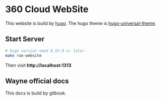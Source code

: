 # 360 Cloud WebSite

This website is build by [hugo](https://gohugo.io/). The hugo theme is [hugo-universal-theme](https://github.com/devcows/hugo-universal-theme).

## Start Server

```bash
# hugo version need 0.55.0 or later.
make run-website
```

Then visit **http://localhost:1313**

## Wayne official docs

This docs is build by gitbook.
